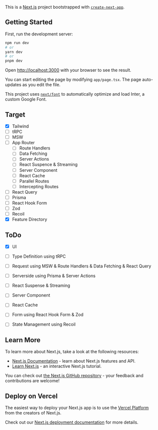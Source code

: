 This is a [Next.js](https://nextjs.org/) project bootstrapped with [`create-next-app`](https://github.com/vercel/next.js/tree/canary/packages/create-next-app).

## Getting Started

First, run the development server:

```bash
npm run dev
# or
yarn dev
# or
pnpm dev
```

Open [http://localhost:3000](http://localhost:3000) with your browser to see the result.

You can start editing the page by modifying `app/page.tsx`. The page auto-updates as you edit the file.

This project uses [`next/font`](https://nextjs.org/docs/basic-features/font-optimization) to automatically optimize and load Inter, a custom Google Font.

## Target

- [X] Tailwind
- [ ] tRPC
- [ ] MSW
- [ ] App Router
    - [ ] Route Handlers
    - [ ] Data Fetching
    - [ ] Server Actions
    - [ ] React Suspence & Streaming
    - [ ] Server Component
    - [ ] React Cache
    - [ ] Parallel Routes
    - [ ] Intercepting Routes
- [ ] React Query
- [ ] Prisma
- [ ] React Hook Form
- [ ] Zod
- [ ] Recoil
- [X] Feature Directory

## ToDo
- [X] UI
- [ ] Type Definition using tRPC
- [ ] Request using MSW & Route Handlers & Data Fetching & React Query
- [ ] Serverside using Prisma & Server Actions
- [ ] React Suspense & Streaming
- [ ] Server Component
- [ ] React Cache
- [ ] Form using React Hook Form & Zod
- [ ] State Management using Recoil


## Learn More

To learn more about Next.js, take a look at the following resources:

- [Next.js Documentation](https://nextjs.org/docs) - learn about Next.js features and API.
- [Learn Next.js](https://nextjs.org/learn) - an interactive Next.js tutorial.

You can check out [the Next.js GitHub repository](https://github.com/vercel/next.js/) - your feedback and contributions are welcome!

## Deploy on Vercel

The easiest way to deploy your Next.js app is to use the [Vercel Platform](https://vercel.com/new?utm_medium=default-template&filter=next.js&utm_source=create-next-app&utm_campaign=create-next-app-readme) from the creators of Next.js.

Check out our [Next.js deployment documentation](https://nextjs.org/docs/deployment) for more details.
